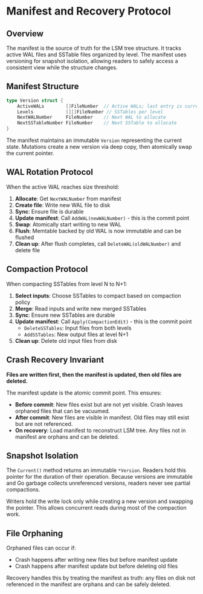 # Manifest and Recovery Protocol

## Overview

The manifest is the source of truth for the LSM tree structure. It tracks active WAL files and SSTable files organized by level. The manifest uses versioning for snapshot isolation, allowing readers to safely access a consistent view while the structure changes.

## Manifest Structure

```go
type Version struct {
    ActiveWALs        []FileNumber  // Active WALs; last entry is current
    Levels            [][]FileNumber // SSTables per level
    NextWALNumber     FileNumber    // Next WAL to allocate
    NextSSTableNumber FileNumber    // Next SSTable to allocate
}
```

The manifest maintains an immutable `Version` representing the current state. Mutations create a new version via deep copy, then atomically swap the current pointer.

## WAL Rotation Protocol

When the active WAL reaches size threshold:

1. **Allocate**: Get `NextWALNumber` from manifest
2. **Create file**: Write new WAL file to disk
3. **Sync**: Ensure file is durable
4. **Update manifest**: Call `AddWAL(newWALNumber)` - this is the commit point
5. **Swap**: Atomically start writing to new WAL
6. **Flush**: Memtable backed by old WAL is now immutable and can be flushed
7. **Clean up**: After flush completes, call `DeleteWAL(oldWALNumber)` and delete file

## Compaction Protocol

When compacting SSTables from level N to N+1:

1. **Select inputs**: Choose SSTables to compact based on compaction policy
2. **Merge**: Read inputs and write new merged SSTables
3. **Sync**: Ensure new SSTables are durable
4. **Update manifest**: Call `Apply(CompactionEdit)` - this is the commit point
   - `DeleteSSTables`: Input files from both levels
   - `AddSSTables`: New output files at level N+1
5. **Clean up**: Delete old input files from disk

## Crash Recovery Invariant

**Files are written first, then the manifest is updated, then old files are deleted.**

The manifest update is the atomic commit point. This ensures:

- **Before commit**: New files exist but are not yet visible. Crash leaves orphaned files that can be vacuumed.
- **After commit**: New files are visible in manifest. Old files may still exist but are not referenced.
- **On recovery**: Load manifest to reconstruct LSM tree. Any files not in manifest are orphans and can be deleted.

## Snapshot Isolation

The `Current()` method returns an immutable `*Version`. Readers hold this pointer for the duration of their operation. Because versions are immutable and Go garbage collects unreferenced versions, readers never see partial compactions.

Writers hold the write lock only while creating a new version and swapping the pointer. This allows concurrent reads during most of the compaction work.

## File Orphaning

Orphaned files can occur if:
- Crash happens after writing new files but before manifest update
- Crash happens after manifest update but before deleting old files

Recovery handles this by treating the manifest as truth: any files on disk not referenced in the manifest are orphans and can be safely deleted.
